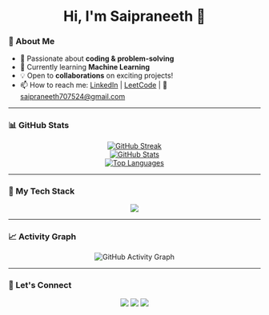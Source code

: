 <h1 align="center">Hi, I'm Saipraneeth 👋</h1>

### 🚀 About Me
- 👀 Passionate about **coding & problem-solving**
- 🌱 Currently learning **Machine Learning**
- 💡 Open to **collaborations** on exciting projects!
- 📫 How to reach me: [LinkedIn](https://www.linkedin.com/in/saipraneeth-bachampally/) | [LeetCode](https://leetcode.com/u/klu2300031549/) | 📧 saipraneeth707524@gmail.com

---

### 📊 GitHub Stats
<p align="center">
  <a href="https://git.io/streak-stats">
    <img src="https://github-readme-streak-stats.herokuapp.com/?user=saipraneeth4004&theme=tokyonight&hide_border=true" alt="GitHub Streak" />
  </a>
  <br>
  <a href="https://github.com/saipraneeth4004">
    <img src="https://github-readme-stats.vercel.app/api?username=saipraneeth4004&show_icons=true&theme=radical&hide_border=true" alt="GitHub Stats" />
  </a>
  <br>
  <a href="https://github.com/saipraneeth4004">
    <img src="https://github-readme-stats.vercel.app/api/top-langs/?username=saipraneeth4004&layout=compact&theme=tokyonight&hide_border=true" alt="Top Languages" />
  </a>
</p>

---

### 🚀 My Tech Stack
<p align="center">
  <img src="https://skillicons.dev/icons?i=html,css,js,react,nodejs,express,mongodb,java,python,c,cpp,sqlite" />
</p>

---

### 📈 Activity Graph
<p align="center">
  <img src="https://github-readme-activity-graph.vercel.app/graph?username=saipraneeth4004&theme=tokyo-night&hide_border=true" alt="GitHub Activity Graph" />
</p>

---

### 🤝 Let's Connect
<p align="center">
  <a href="https://www.linkedin.com/in/saipraneeth-bachampally/"><img src="https://img.shields.io/badge/LinkedIn-%230077B5.svg?&style=for-the-badge&logo=linkedin&logoColor=white" /></a>
  <a href="https://leetcode.com/u/klu2300031549/"><img src="https://img.shields.io/badge/LeetCode-%23FFA116.svg?&style=for-the-badge&logo=leetcode&logoColor=black" /></a>
  <a href="mailto:saipraneeth707524@gmail.com"><img src="https://img.shields.io/badge/Email-D14836.svg?&style=for-the-badge&logo=gmail&logoColor=white" /></a>
</p>
